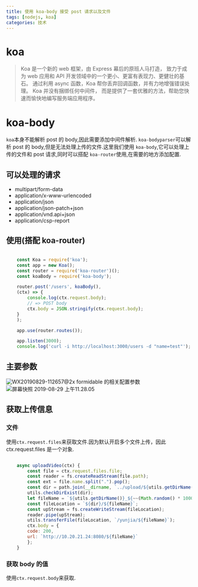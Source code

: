 ```yaml
---
title: 使用 koa-body 接受 post 请求以及文件
tags: [nodejs, koa]
categories: 技术
---
```

# koa
>Koa 是一个新的 web 框架，由 Express 幕后的原班人马打造， 致力于成为 web 应用和 API 开发领域中的一个更小、更富有表现力、更健壮的基石。 通过利用 async 函数，Koa 帮你丢弃回调函数，并有力地增强错误处理。 Koa 并没有捆绑任何中间件， 而是提供了一套优雅的方法，帮助您快速而愉快地编写服务端应用程序。
# koa-body
`koa`本身不能解析 post 的 body,因此需要添加中间件解析.
`koa-bodyparser`可以解析 post 的 body,但是无法处理上传的文件.这里我们使用 `koa-body`,它可以处理上传的文件和 post 请求,同时可以搭配 `koa-router`使用,在需要的地方添加配置.
## 可以处理的请求

* multipart/form-data
* application/x-www-urlencoded
* application/json
* application/json-patch+json
* application/vnd.api+json
* application/csp-report

## 使用(搭配 koa-router)
```js

    const Koa = require('koa');
    const app = new Koa();
    const router = require('koa-router')();
    const koaBody = require('koa-body');

    router.post('/users', koaBody(),
    (ctx) => {
        console.log(ctx.request.body);
        // => POST body
        ctx.body = JSON.stringify(ctx.request.body);
    }
    );

    app.use(router.routes());

    app.listen(3000);
    console.log('curl -i http://localhost:3000/users -d "name=test"');

```
## 主要参数
![WX20190829-112657@2x](https://i.loli.net/2019/08/29/Sukyz1jWfrXvYsh.png)
formidable 的相关配置参数
![屏幕快照 2019-08-29 上午11.28.05](https://i.loli.net/2019/08/29/XrnDoiH1356K2MW.png)


## 获取上传信息

### 文件

使用`ctx.request.files`来获取文件.因为默认开启多个文件上传，因此 ctx.request.files 是一个对象.
```js

    async uploadVideo(ctx) {
        const file = ctx.request.files.file;
        const reader = fs.createReadStream(file.path);
        const ext = file.name.split(".").pop();
        const dir = path.join(__dirname, `../upload/${utils.getDirName()}`);
        utils.checkDirExist(dir);
        let fileName = `${utils.getDirName()}_${~~(Math.random() * 10000)}.${ext}`;
        const fileLocation = `${dir}/${fileName}`;
        const upStream = fs.createWriteStream(fileLocation);
        reader.pipe(upStream);
        utils.transferFile(fileLocation, `/yunjia/${fileName}`);
        ctx.body = {
        code: 200,
        url: `http://10.20.21.24:8080/${fileName}`
        };
    }
```

### 获取 body 的值
使用`ctx.request.body`来获取.
